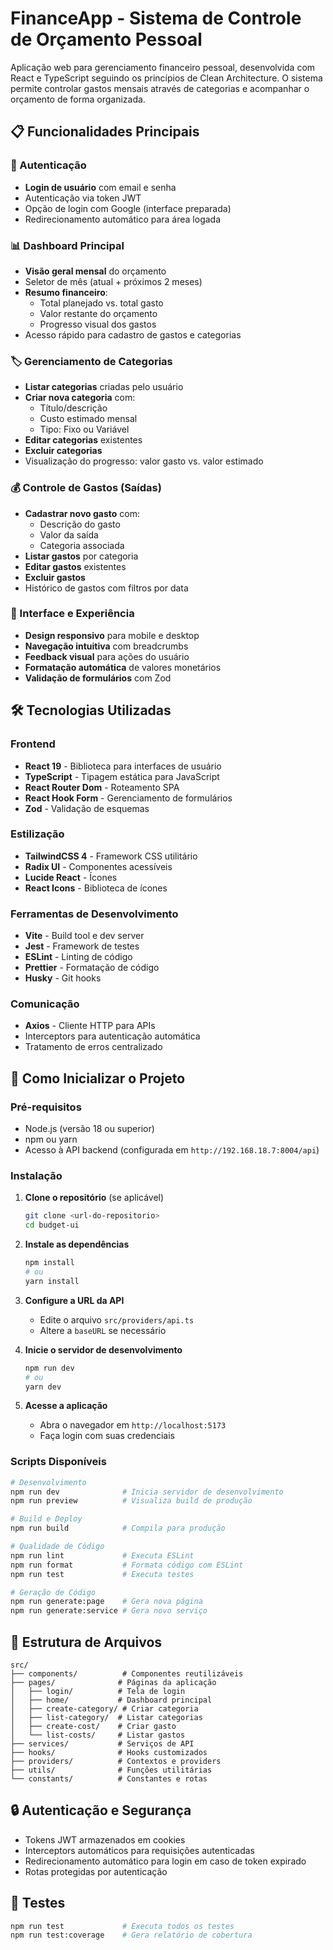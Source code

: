 # FinanceApp - Sistema de Controle de Orçamento Pessoal

Aplicação web para gerenciamento financeiro pessoal, desenvolvida com React e TypeScript seguindo os princípios de Clean Architecture. O sistema permite controlar gastos mensais através de categorias e acompanhar o orçamento de forma organizada.

## 📋 Funcionalidades Principais

### 🔐 Autenticação
- **Login de usuário** com email e senha
- Autenticação via token JWT
- Opção de login com Google (interface preparada)
- Redirecionamento automático para área logada

### 📊 Dashboard Principal
- **Visão geral mensal** do orçamento
- Seletor de mês (atual + próximos 2 meses)
- **Resumo financeiro**:
  - Total planejado vs. total gasto
  - Valor restante do orçamento
  - Progresso visual dos gastos
- Acesso rápido para cadastro de gastos e categorias

### 🏷️ Gerenciamento de Categorias
- **Listar categorias** criadas pelo usuário
- **Criar nova categoria** com:
  - Título/descrição
  - Custo estimado mensal
  - Tipo: Fixo ou Variável
- **Editar categorias** existentes
- **Excluir categorias**
- Visualização do progresso: valor gasto vs. valor estimado

### 💰 Controle de Gastos (Saídas)
- **Cadastrar novo gasto** com:
  - Descrição do gasto
  - Valor da saída
  - Categoria associada
- **Listar gastos** por categoria
- **Editar gastos** existentes
- **Excluir gastos**
- Histórico de gastos com filtros por data

### 📱 Interface e Experiência
- **Design responsivo** para mobile e desktop
- **Navegação intuitiva** com breadcrumbs
- **Feedback visual** para ações do usuário
- **Formatação automática** de valores monetários
- **Validação de formulários** com Zod

## 🛠️ Tecnologias Utilizadas

### Frontend
- **React 19** - Biblioteca para interfaces de usuário
- **TypeScript** - Tipagem estática para JavaScript
- **React Router Dom** - Roteamento SPA
- **React Hook Form** - Gerenciamento de formulários
- **Zod** - Validação de esquemas

### Estilização
- **TailwindCSS 4** - Framework CSS utilitário
- **Radix UI** - Componentes acessíveis
- **Lucide React** - Ícones
- **React Icons** - Biblioteca de ícones

### Ferramentas de Desenvolvimento
- **Vite** - Build tool e dev server
- **Jest** - Framework de testes
- **ESLint** - Linting de código
- **Prettier** - Formatação de código
- **Husky** - Git hooks

### Comunicação
- **Axios** - Cliente HTTP para APIs
- Interceptors para autenticação automática
- Tratamento de erros centralizado

## 🚀 Como Inicializar o Projeto

### Pré-requisitos
- Node.js (versão 18 ou superior)
- npm ou yarn
- Acesso à API backend (configurada em `http://192.168.18.7:8004/api`)

### Instalação

1. **Clone o repositório** (se aplicável)
   ```bash
   git clone <url-do-repositorio>
   cd budget-ui
   ```

2. **Instale as dependências**
   ```bash
   npm install
   # ou
   yarn install
   ```

3. **Configure a URL da API**
   - Edite o arquivo `src/providers/api.ts`
   - Altere a `baseURL` se necessário

4. **Inicie o servidor de desenvolvimento**
   ```bash
   npm run dev
   # ou
   yarn dev
   ```

5. **Acesse a aplicação**
   - Abra o navegador em `http://localhost:5173`
   - Faça login com suas credenciais

### Scripts Disponíveis

```bash
# Desenvolvimento
npm run dev              # Inicia servidor de desenvolvimento
npm run preview          # Visualiza build de produção

# Build e Deploy
npm run build            # Compila para produção

# Qualidade de Código
npm run lint             # Executa ESLint
npm run format           # Formata código com ESLint
npm run test             # Executa testes

# Geração de Código
npm run generate:page    # Gera nova página
npm run generate:service # Gera novo serviço
```

## 📁 Estrutura de Arquivos

```
src/
├── components/          # Componentes reutilizáveis
├── pages/              # Páginas da aplicação
│   ├── login/          # Tela de login
│   ├── home/           # Dashboard principal
│   ├── create-category/ # Criar categoria
│   ├── list-category/  # Listar categorias
│   ├── create-cost/    # Criar gasto
│   └── list-costs/     # Listar gastos
├── services/           # Serviços de API
├── hooks/              # Hooks customizados
├── providers/          # Contextos e providers
├── utils/              # Funções utilitárias
└── constants/          # Constantes e rotas
```

## 🔒 Autenticação e Segurança

- Tokens JWT armazenados em cookies
- Interceptors automáticos para requisições autenticadas
- Redirecionamento automático para login em caso de token expirado
- Rotas protegidas por autenticação

## 🧪 Testes

```bash
npm run test             # Executa todos os testes
npm run test:coverage    # Gera relatório de cobertura
```

